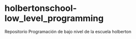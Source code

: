 # holbertonschool-low_level_programming
Repositorio Programación de bajo nivel de la escuela holberton
